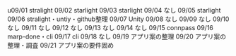 u09/01
stralight
09/02
starlight
09/03
starlight
09/04
なし
09/05
starlight
09/06
stralight・untiy・github整理
09/07
Unity
09/08
なし
09/09
なし
09/10
なし
09/11
なし
09/12
なし
09/13
なし
09/14
なし
09/15
connpass
09/16
marp-done・cli
09/17
cli
09/18
なし
09/19
アプリ案の整理
09/20
アプリ案の整理・調査
09/21
アプリ案の要件固め
